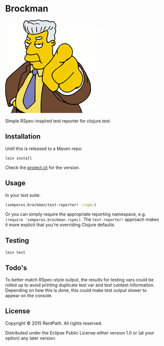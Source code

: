 # Brockman

![Kent Brockman](doc/kent-brockman.jpg "Kent Brockman")

Simple RSpec-inspired test reporter for clojure.test.

## Installation

Until this is released to a Maven repo:

```
lein install
```

Check the [project.clj](project.clj) for the version.

## Usage

In your test suite:

```clj
(semperos.brockman/test-reporter! :rspec)
```

Or you can simply require the appropriate reporting namespace, e.g. `(require 'semperos.brockman.rspec)`. The `test-reporter!` approach makes it more explicit that you're overriding Clojure defaults.

## Testing

```
lein test
```

## Todo's

To better match RSpec-style output, the results for testing vars could be rolled up to avoid printing duplicate test var and test context information. Depending on how this is done, this could make test output slower to appear on the console.

## License

Copyright © 2015 RentPath. All rights reserved.

Distributed under the Eclipse Public License either version 1.0 or (at
your option) any later version.
